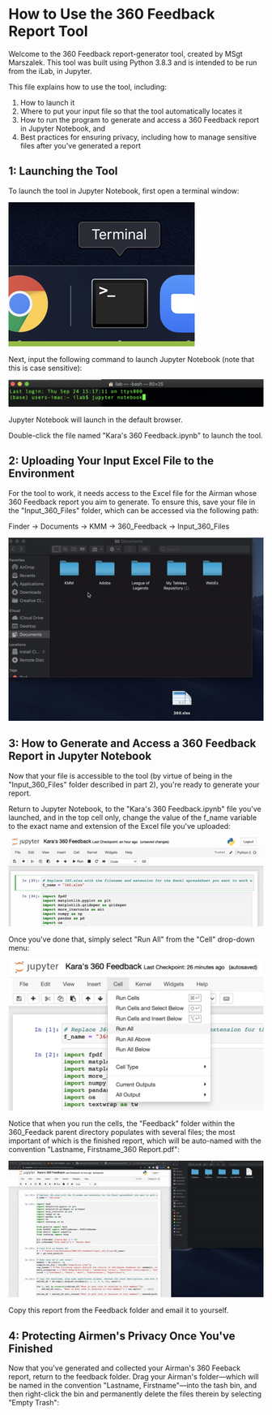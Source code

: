 # How to Use the 360 Feedback Report Tool

Welcome to the 360 Feedback report-generator tool, created by MSgt Marszalek. This tool was built using Python 3.8.3 and is intended to be run from the iLab, in Jupyter.

This file explains how to use the tool, including:
1. How to launch it
2. Where to put your input file so that the tool automatically locates it
3. How to run the program to generate and access a 360 Feedback report in Jupyter Notebook, and
4. Best practices for ensuring privacy, including how to manage sensitive files after you've generated a report

## 1: Launching the Tool

To launch the tool in Jupyter Notebook, first open a terminal window:

![](terminal.png)

Next, input the following command to launch Jupyter Notebook (note that this is case sensitive):

![](jupyter_launch.png)

Jupyter Notebook will launch in the default browser. 

Double-click the file named "Kara's 360 Feedback.ipynb" to launch the tool.

## 2: Uploading Your Input Excel File to the Environment

For the tool to work, it needs access to the Excel file for the Airman whose 360 Feedback report you aim to generate. To ensure this, save your file in the "Input_360_Files" folder, which can be accessed via the following path: 

Finder -> Documents -> KMM -> 360_Feedback -> Input_360_Files

![](filepath_animated.gif)

## 3: How to Generate and Access a 360 Feedback Report in Jupyter Notebook

Now that your file is accessible to the tool (by virtue of being in the "Input_360_Files" folder described in part 2), you're ready to generate your report.

Return to Jupyter Notebook, to the "Kara's 360 Feedback.ipynb" file you've launched, and in the top cell only, change the value of the f_name variable to the exact name and extension of the Excel file you've uploaded:

![](name_change_animated.gif)

Once you've done that, simply select "Run All" from the "Cell" drop-down menu:

![](run_all.png)

Notice that when you run the cells, the "Feedback" folder within the 360_Feedack parent directory populates with several files; the most important of which is the finished report, which will be auto-named with the convention "Lastname, Firstname_360 Report.pdf":

![](report.gif)

Copy this report from the Feedback folder and email it to yourself.

## 4: Protecting Airmen's Privacy Once You've Finished

Now that you've generated and collected your Airman's 360 Feeback report, return to the feedback folder. Drag your Airman's folder—which will be named in the convention "Lastname, Firstname"—into the tash bin, and then right-click the bin and permanently delete the files therein by selecting "Empty Trash":
